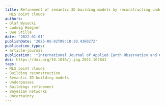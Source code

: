 ```yaml
---
title: Refinement of semantic 3D building models by reconstructing underpasses from
  MLS point clouds
authors:
- Olaf Wysocki
- Ludwig Hoegner
- Uwe Stilla
date: '2022-01-01'
publishDate: '2025-08-02T09:10:20.436027Z'
publication_types:
- article-journal
publication: '*International Journal of Applied Earth Observation and Geoinformation*'
doi: https://doi.org/10.1016/j.jag.2022.102841
tags:
- MLS point clouds
- Building reconstruction
- Semantic 3D building models
- Underpasses
- Buildings refinement
- Bayesian networks
- Uncertainty
---
```

